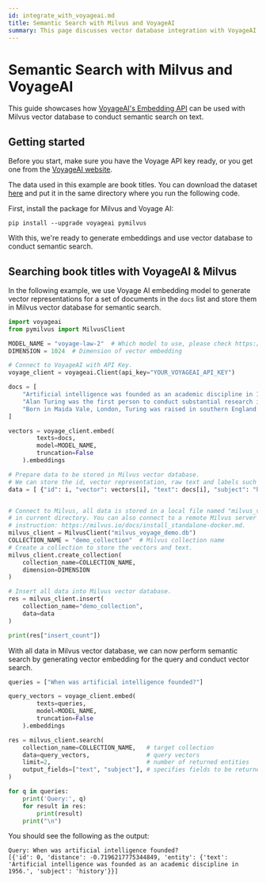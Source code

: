```yaml
---
id: integrate_with_voyageai.md
title: Semantic Search with Milvus and VoyageAI
summary: This page discusses vector database integration with VoyageAI's embedding API.
---
```


# Semantic Search with Milvus and VoyageAI

This guide showcases how [VoyageAI's Embedding API](https://docs.voyageai.com/docs/embeddings) can be used with Milvus vector database to conduct semantic search on text.

## Getting started

Before you start, make sure you have the Voyage API key ready, or you get one from the [VoyageAI website](https://dash.voyageai.com/api-keys).

The data used in this example are book titles. You can download the dataset [here](https://www.kaggle.com/datasets/jealousleopard/goodreadsbooks) and put it in the same directory where you run the following code.

First, install the package for Milvus and Voyage AI:

```shell
pip install --upgrade voyageai pymilvus
```

With this, we're ready to generate embeddings and use vector database
to conduct semantic search.

## Searching book titles with VoyageAI & Milvus
In the following example, we use Voyage AI embedding model to generate vector representations for a set of documents in the `docs` list and store them in Milvus vector database for semantic search.

```python
import voyageai
from pymilvus import MilvusClient

MODEL_NAME = "voyage-law-2"  # Which model to use, please check https://docs.voyageai.com/docs/embeddings for available models
DIMENSION = 1024  # Dimension of vector embedding 

# Connect to VoyageAI with API Key.
voyage_client = voyageai.Client(api_key="YOUR_VOYAGEAI_API_KEY")

docs = [
    "Artificial intelligence was founded as an academic discipline in 1956.",
    "Alan Turing was the first person to conduct substantial research in AI.",
    "Born in Maida Vale, London, Turing was raised in southern England.",
]

vectors = voyage_client.embed(
        texts=docs,
        model=MODEL_NAME,
        truncation=False
    ).embeddings

# Prepare data to be stored in Milvus vector database.
# We can store the id, vector representation, raw text and labels such as "subject" in this case in Milvus.
data = [ {"id": i, "vector": vectors[i], "text": docs[i], "subject": "history"} for i in range(len(docs)) ]


# Connect to Milvus, all data is stored in a local file named "milvus_voyage_demo.db"
# in current directory. You can also connect to a remote Milvus server following this
# instruction: https://milvus.io/docs/install_standalone-docker.md.
milvus_client = MilvusClient("milvus_voyage_demo.db")
COLLECTION_NAME = "demo_collection"  # Milvus collection name
# Create a collection to store the vectors and text. 
milvus_client.create_collection(
    collection_name=COLLECTION_NAME,
    dimension=DIMENSION
)

# Insert all data into Milvus vector database.
res = milvus_client.insert(
    collection_name="demo_collection",
    data=data
)

print(res["insert_count"])
```

With all data in Milvus vector database, we can now perform semantic search by generating vector embedding for the query and conduct vector search.

```python
queries = ["When was artificial intelligence founded?"]

query_vectors = voyage_client.embed(
        texts=queries,
        model=MODEL_NAME,
        truncation=False
    ).embeddings

res = milvus_client.search(
    collection_name=COLLECTION_NAME,   # target collection
    data=query_vectors,                # query vectors
    limit=2,                           # number of returned entities
    output_fields=["text", "subject"], # specifies fields to be returned
)

for q in queries:
    print('Query:', q)
    for result in res:
        print(result)
    print("\n")
```


You should see the following as the output:

```
Query: When was artificial intelligence founded?
[{'id': 0, 'distance': -0.7196217775344849, 'entity': {'text': 'Artificial intelligence was founded as an academic discipline in 1956.', 'subject': 'history'}}]
```
